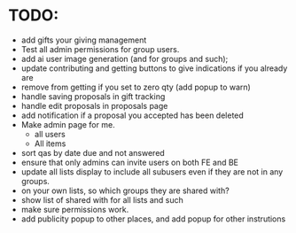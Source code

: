 # TODO:

 - add gifts your giving management
 - Test all admin permissions for group users.
 - add ai user image generation (and for groups and such);
 - update contributing and getting buttons to give indications if you already are
 - remove from getting if you set to zero qty (add popup to warn)
 - handle saving proposals in gift tracking
 - handle edit proposals in proposals page
 - add notification if a proposal you accepted has been deleted
 - Make admin page for me.
   - all users
   - All items
  - sort qas by date due and not answered
  - ensure that only admins can invite users on both FE and BE
 - update all lists display to include all subusers even if they are not in any groups.
 - on your own lists, so which groups they are shared with?
 - show list of shared with for all lists and such
 - make sure permissions work.
 - add publicity popup to other places, and add popup for other instrutions
